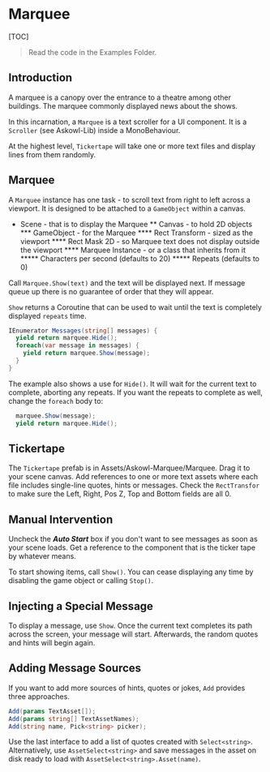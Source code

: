 # Marquee

[TOC]

> Read the code in the Examples Folder.

## Introduction

A marquee is a canopy over the entrance to a theatre among other buildings. The marquee commonly displayed news about the shows.

In this incarnation, a `Marquee` is a text scroller for a UI component. It is a `Scroller` (see Askowl-Lib) inside a MonoBehaviour.

At the highest level, `Tickertape` will take one or more text files and display lines from them randomly.

## Marquee

A `Marquee` instance has one task - to scroll text from right to left across a viewport. It is designed to be attached to a `GameObject` within a canvas.

* Scene - that is to display the Marquee
  ** Canvas - to hold 2D objects
  *** GameObject - for the Marquee
  **** Rect Transform - sized as the viewport
  **** Rect Mask 2D - so Marquee text does not display outside the viewport
  **** Marquee Instance - or a class that inherits from it
  ***** Characters per second (defaults to 20)
  ***** Repeats (defaults to 0)

Call `Marquee.Show(text)` and the text will be displayed next. If message queue up there is no guarantee of order that they will appear.

`Show` returns a Coroutine that can be used to wait until the text is completely displayed `repeats` time.

```C#
IEnumerator Messages(string[] messages) {
  yield return marquee.Hide();
  foreach(var message in messages) {
    yield return marquee.Show(message);
  }
}
```

The example also shows a use for `Hide()`. It will wait for the current text to complete, aborting any repeats. If you want the repeats to complete as well, change the `foreach` body to:

```C#
  marquee.Show(message);
  yield return marquee.Hide();
```

## Tickertape
The `Tickertape` prefab is in Assets/Askowl-Marquee/Marquee.
Drag it to your scene canvas. Add references to one or more text assets where each file includes single-line quotes, hints or messages. Check the `RectTransfor` to make sure the Left, Right, Pos Z, Top and Bottom fields are all 0.

## Manual Intervention

Uncheck the ***Auto Start*** box if you don't want to see messages as soon as your scene loads. Get a reference to the component that is the ticker tape by whatever means.

To start showing items, call `Show()`. You can cease displaying any time by disabling the game object or calling `Stop()`.

## Injecting a Special Message
To display a message, use `Show`. Once the current text completes its path across the screen, your message will start. Afterwards, the random quotes and hints will begin again.

## Adding Message Sources
If you want to add more sources of hints, quotes or jokes, `Add` provides three approaches.

```C#
Add(params TextAsset[]);
Add(params string[] TextAssetNames);
Add(string name, Pick<string> picker);
```

Use the last interface to add a list of quotes created with `Select<string>`. Alternatively, use `AssetSelect<string>` and save messages in the asset on disk ready to load with `AssetSelect<string>.Asset(name)`.